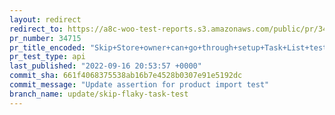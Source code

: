 ```yaml
---
layout: redirect
redirect_to: https://a8c-woo-test-reports.s3.amazonaws.com/public/pr/34715/api/index.html
pr_number: 34715
pr_title_encoded: "Skip+Store+owner+can+go+through+setup+Task+List+test"
pr_test_type: api
last_published: "2022-09-16 20:53:57 +0000"
commit_sha: 661f4068375538ab16b7e4528b0307e91e5192dc
commit_message: "Update assertion for product import test"
branch_name: update/skip-flaky-task-test
---
```

